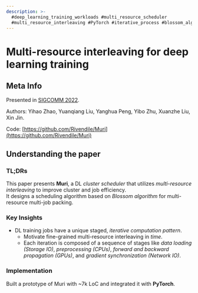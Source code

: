 ```yaml
---
description: >-
  #deep_learning_training_workloads #multi_resource_scheduler
  #multi_resource_interleaving #PyTorch #iterative_process #blossom_algorithm
---
```


# Multi-resource interleaving for deep learning training

## Meta Info

Presented in [SIGCOMM 2022](https://doi.org/10.1145/3544216.3544224).

Authors: Yihao Zhao, Yuanqiang Liu, Yanghua Peng, Yibo Zhu, Xuanzhe Liu, Xin Jin.

Code: [https://github.com/Rivendile/Muri](https://github.com/Rivendile/Muri)

## Understanding the paper

### TL;DRs

This paper presents **Muri**, a DL _cluster scheduler_ that utilizes _multi-resource interleaving_ to improve cluster and job efficiency.\
It designs a scheduling algorithm based on _Blossom algorithm_ for multi-resource multi-job packing.

### Key Insights

* DL training jobs have a unique staged, _iterative computation pattern_.
  * Motivate fine-grained multi-resource interleaving in _time_.
  * Each iteration is composed of a sequence of stages like _data loading (Storage IO)_, _preprocessing (CPUs)_, _forward and backward propagation (GPUs)_, and _gradient synchronization (Network IO)_.

### Implementation

Built a prototype of Muri with \~7k LoC and integrated it with **PyTorch**.
